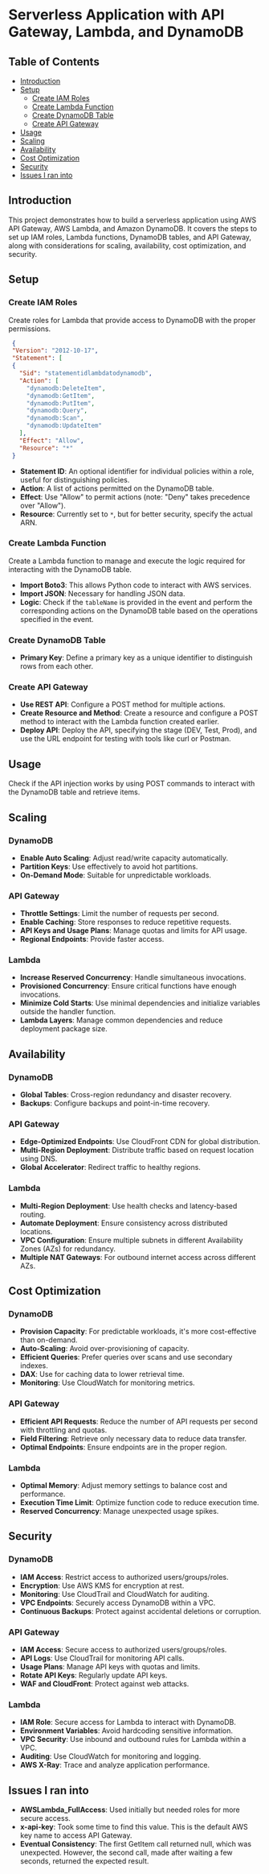 # Serverless Application with API Gateway, Lambda, and DynamoDB

## Table of Contents
- [Introduction](#introduction)
- [Setup](#setup)
  - [Create IAM Roles](#create-iam-roles)
  - [Create Lambda Function](#create-lambda-function)
  - [Create DynamoDB Table](#create-dynamodb-table)
  - [Create API Gateway](#create-api-gateway)
- [Usage](#usage)
- [Scaling](#scaling)
- [Availability](#availability)
- [Cost Optimization](#cost-optimization)
- [Security](#security)
- [Issues I ran into](#issues)

## Introduction
This project demonstrates how to build a serverless application using AWS API Gateway, AWS Lambda, and Amazon DynamoDB. It covers the steps to set up IAM roles, Lambda functions, DynamoDB tables, and API Gateway, along with considerations for scaling, availability, cost optimization, and security.

## Setup

### Create IAM Roles
Create roles for Lambda that provide access to DynamoDB with the proper permissions. 
   ```json
    {
    "Version": "2012-10-17",
    "Statement": [
    {
      "Sid": "statementidlambdatodynamodb",
      "Action": [
        "dynamodb:DeleteItem",
        "dynamodb:GetItem",
        "dynamodb:PutItem",
        "dynamodb:Query",
        "dynamodb:Scan",
        "dynamodb:UpdateItem"
      ],
      "Effect": "Allow",
      "Resource": "*"
    }
   ```

- **Statement ID**: An optional identifier for individual policies within a role, useful for distinguishing policies.
- **Action**: A list of actions permitted on the DynamoDB table.
- **Effect**: Use "Allow" to permit actions (note: "Deny" takes precedence over "Allow").
- **Resource**: Currently set to `*`, but for better security, specify the actual ARN.

### Create Lambda Function
Create a Lambda function to manage and execute the logic required for interacting with the DynamoDB table.
- **Import Boto3**: This allows Python code to interact with AWS services.
- **Import JSON**: Necessary for handling JSON data.
- **Logic**: Check if the `tableName` is provided in the event and perform the corresponding actions on the DynamoDB table based on the operations specified in the event.

### Create DynamoDB Table
- **Primary Key**: Define a primary key as a unique identifier to distinguish rows from each other.

### Create API Gateway
- **Use REST API**: Configure a POST method for multiple actions.
- **Create Resource and Method**: Create a resource and configure a POST method to interact with the Lambda function created earlier.
- **Deploy API**: Deploy the API, specifying the stage (DEV, Test, Prod), and use the URL endpoint for testing with tools like curl or Postman.

## Usage
Check if the API injection works by using POST commands to interact with the DynamoDB table and retrieve items.

## Scaling

### DynamoDB
- **Enable Auto Scaling**: Adjust read/write capacity automatically.
- **Partition Keys**: Use effectively to avoid hot partitions.
- **On-Demand Mode**: Suitable for unpredictable workloads.

### API Gateway
- **Throttle Settings**: Limit the number of requests per second.
- **Enable Caching**: Store responses to reduce repetitive requests.
- **API Keys and Usage Plans**: Manage quotas and limits for API usage.
- **Regional Endpoints**: Provide faster access.

### Lambda
- **Increase Reserved Concurrency**: Handle simultaneous invocations.
- **Provisioned Concurrency**: Ensure critical functions have enough invocations.
- **Minimize Cold Starts**: Use minimal dependencies and initialize variables outside the handler function.
- **Lambda Layers**: Manage common dependencies and reduce deployment package size.

## Availability

### DynamoDB
- **Global Tables**: Cross-region redundancy and disaster recovery.
- **Backups**: Configure backups and point-in-time recovery.

### API Gateway
- **Edge-Optimized Endpoints**: Use CloudFront CDN for global distribution.
- **Multi-Region Deployment**: Distribute traffic based on request location using DNS.
- **Global Accelerator**: Redirect traffic to healthy regions.

### Lambda
- **Multi-Region Deployment**: Use health checks and latency-based routing.
- **Automate Deployment**: Ensure consistency across distributed locations.
- **VPC Configuration**: Ensure multiple subnets in different Availability Zones (AZs) for redundancy.
- **Multiple NAT Gateways**: For outbound internet access across different AZs.

## Cost Optimization

### DynamoDB
- **Provision Capacity**: For predictable workloads, it's more cost-effective than on-demand.
- **Auto-Scaling**: Avoid over-provisioning of capacity.
- **Efficient Queries**: Prefer queries over scans and use secondary indexes.
- **DAX**: Use for caching data to lower retrieval time.
- **Monitoring**: Use CloudWatch for monitoring metrics.

### API Gateway
- **Efficient API Requests**: Reduce the number of API requests per second with throttling and quotas.
- **Field Filtering**: Retrieve only necessary data to reduce data transfer.
- **Optimal Endpoints**: Ensure endpoints are in the proper region.

### Lambda
- **Optimal Memory**: Adjust memory settings to balance cost and performance.
- **Execution Time Limit**: Optimize function code to reduce execution time.
- **Reserved Concurrency**: Manage unexpected usage spikes.

## Security

### DynamoDB
- **IAM Access**: Restrict access to authorized users/groups/roles.
- **Encryption**: Use AWS KMS for encryption at rest.
- **Monitoring**: Use CloudTrail and CloudWatch for auditing.
- **VPC Endpoints**: Securely access DynamoDB within a VPC.
- **Continuous Backups**: Protect against accidental deletions or corruption.

### API Gateway
- **IAM Access**: Secure access to authorized users/groups/roles.
- **API Logs**: Use CloudTrail for monitoring API calls.
- **Usage Plans**: Manage API keys with quotas and limits.
- **Rotate API Keys**: Regularly update API keys.
- **WAF and CloudFront**: Protect against web attacks.

### Lambda
- **IAM Role**: Secure access for Lambda to interact with DynamoDB.
- **Environment Variables**: Avoid hardcoding sensitive information.
- **VPC Security**: Use inbound and outbound rules for Lambda within a VPC.
- **Auditing**: Use CloudWatch for monitoring and logging.
- **AWS X-Ray**: Trace and analyze application performance.

## Issues I ran into
- **AWSLambda_FullAccess**: Used initially but needed roles for more secure access.
- **x-api-key**: Took some time to find this value. This is the default AWS key name to access API Gateway.
- **Eventual Consistency**: The first GetItem call returned null, which was unexpected. However, the second call, made after waiting a few     seconds, returned the expected result.
